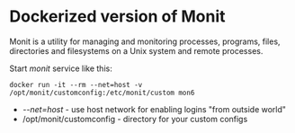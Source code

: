 # Dockerized version of Monit

Monit is a utility for managing and monitoring processes, programs, files, directories and filesystems on a Unix system and remote processes.


Start *monit* service like this:

```
docker run -it --rm --net=host -v /opt/monit/customconfig:/etc/monit/custom mon6
```
* *--net=host* - use host network for enabling logins "from outside world"
* /opt/monit/customconfig - directory for your custom configs
